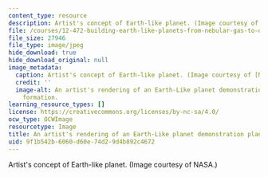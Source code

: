 ```yaml
---
content_type: resource
description: Artist's concept of Earth-like planet. (Image courtesy of NASA.)
file: /courses/12-472-building-earth-like-planets-from-nebular-gas-to-ocean-worlds-fall-2008/9f1b542b6060d60e74d29d4b892c4672_12-472f08-th.jpg
file_size: 27946
file_type: image/jpeg
hide_download: true
hide_download_original: null
image_metadata:
  caption: Artist's concept of Earth-like planet. (Image courtesy of [NASA](http://www.nasa.gov/).)
  credit: ''
  image-alt: An artist's rendering of an Earth-Like planet demonstration planetary
    formation.
learning_resource_types: []
license: https://creativecommons.org/licenses/by-nc-sa/4.0/
ocw_type: OCWImage
resourcetype: Image
title: An artist's rendering of an Earth-Like planet demonstration planetary formation
uid: 9f1b542b-6060-d60e-74d2-9d4b892c4672
---
```

Artist's concept of Earth-like planet. (Image courtesy of NASA.)